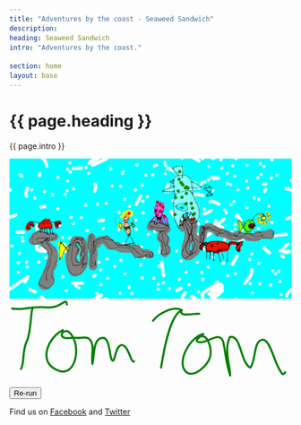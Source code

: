 ```yaml
---
title: "Adventures by the coast - Seaweed Sandwich"
description: 
heading: Seaweed Sandwich
intro: "Adventures by the coast."

section: home
layout: base
---
```




<h1>{{ page.heading }}</h1>
<p>{{ page.intro }}</p>

<img src="assets/images/ss-logo-w-bg.png" alt="Seaweed Sandwich" class="img-responsive" />

<svg id="t1" xmlns="http://www.w3.org/2000/svg" width="550" height="150" viewBox="0 0 275 75">
  <path fill="none" stroke="#000" d="M22.5 8c-1.8 3-1.4 23.7-5.8 32.4-4.3 8.6-2 21.3-5.4 26.3"/>
  <path fill="none" stroke="#000" d="M2.6 8C14 10 21.3 5.3 36 6.8 51 8.3 55-4 56 4"/>
  <path fill="none" stroke="#000" d="M52 29c-10.8 5.5-18.6 19.2-15 29.7 2.4 7 13.8 13.3 20 9.4 10.7-6.3 10.8-31 0-38-2-1-6.4 1-6 3.7.7 5 10 2 15 2.7 3.8.6 9-1.7 11.7 1 6 5.6 1.8 14 3.2 24.4 2-8.5.4-25 10-25.4 8-.4 6 21.7 10 22.2 2 .2 2.7-14.8 8.4-15.2 6.7-.4 9 17.8 12.2 16"/>
  <path fill="none" stroke="#000" d="M167.3 10c-11.8 5.5-17.6 44.2-19.5 55.4"/>
  <path fill="none" stroke="#000" d="M140 19.8c5-7 20.4-15 28-10.2-4 7.3 12.7 2.8 17 3.5"/>
  <path fill="none" stroke="#000" d="M189 32.8c-13.3 2.8-26.8 28-16.7 37 6.7 6 20.3-5.3 23-13.8 2.5-7.2-1.2-22.5-8.6-21-1.8.5-8.2 6 .2 5.7 8-.2 17-10 21-1.5 2 4.2 3 23 7.3 34-.3-10-6.3-26.2-.3-37.5 11.3-2.6 9.8 25 20 29.8 5.4-7 2.8-26 11.7-27.2 6.7-.8 11 18.7 15.6 27.3 3 5.7 4.4 8.2 6.5 4.4"/>
</svg>

<button id="rerun">Re-run</button>

<p>
Find us on <a href="https://www.facebook.com/Seaweedsandwich">Facebook</a> and <a href="https://www.twitter.com">Twitter</a>
</p>


<style type="text/css">
#t1 path {
  stroke: green;
  stroke-width: 2px;
  stroke-linecap: round;
  stroke-linejoin: round;
}
</style>

